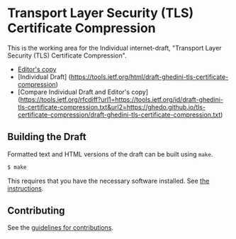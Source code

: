 # Transport Layer Security (TLS) Certificate Compression

This is the working area for the Individual internet-draft, "Transport Layer Security (TLS) Certificate Compression".

* [Editor's copy](https://ghedo.github.io/tls-certificate-compression/)
* [Individual Draft] (https://tools.ietf.org/html/draft-ghedini-tls-certificate-compression)
* [Compare Individual Draft and Editor's copy] (https://tools.ietf.org/rfcdiff?url1=https://tools.ietf.org/id/draft-ghedini-tls-certificate-compression.txt&url2=https://ghedo.github.io/tls-certificate-compression/draft-ghedini-tls-certificate-compression.txt)


## Building the Draft

Formatted text and HTML versions of the draft can be built using `make`.

```sh
$ make
```

This requires that you have the necessary software installed.  See
[the instructions](https://github.com/martinthomson/i-d-template/blob/master/doc/SETUP.md).


## Contributing

See the
[guidelines for contributions](https://github.com/ghedo/tls-certificate-compression/blob/master/CONTRIBUTING.md).

